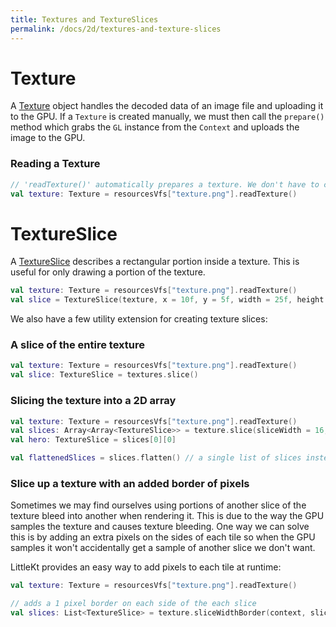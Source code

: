 ```yaml
---
title: Textures and TextureSlices
permalink: /docs/2d/textures-and-texture-slices
---
```


# Texture

A [Texture](https://github.com/littlektframework/littlekt/blob/master/core/src/commonMain/kotlin/com/lehaine/littlekt/graphics/Texture.kt) object handles the decoded data of an image file and uploading it to the GPU. If a `Texture` is created manually, we must then call the `prepare()` method which grabs the `GL` instance from the `Context` and uploads the image to the GPU.

### Reading a Texture

```kotlin
// 'readTexture()' automatically prepares a texture. We don't have to call texture.prepare() here.
val texture: Texture = resourcesVfs["texture.png"].readTexture()
```

# TextureSlice

A [TextureSlice](https://github.com/littlektframework/littlekt/blob/master/core/src/commonMain/kotlin/com/lehaine/littlekt/graphics/TextureSlice.kt) describes a rectangular portion inside a texture. This is useful for only drawing a portion of the texture.

```kotlin
val texture: Texture = resourcesVfs["texture.png"].readTexture()
val slice = TextureSlice(texture, x = 10f, y = 5f, width = 25f, height = 15f)
```

We also have a few utility extension for creating texture slices:

### A slice of the entire texture

```kotlin
val texture: Texture = resourcesVfs["texture.png"].readTexture()
val slice: TextureSlice = textures.slice()
```

### Slicing the texture into a 2D array

```kotlin
val texture: Texture = resourcesVfs["texture.png"].readTexture()
val slices: Array<Array<TextureSlice>> = texture.slice(sliceWidth = 16, sliceHeight = 16)
val hero: TextureSlice = slices[0][0]

val flattenedSlices = slices.flatten() // a single list of slices instead
```

### Slice up a texture with an added border of pixels

Sometimes we may find ourselves using portions of another slice of the texture bleed into another when rendering it. This is due to the way the GPU samples the texture and causes texture bleeding. One way we can solve this is by adding an extra pixels on the sides of each tile so when the GPU samples it won't accidentally get a sample of another slice we don't want.

LittleKt provides an easy way to add pixels to each tile at runtime:

```kotlin
val texture: Texture = resourcesVfs["texture.png"].readTexture()

// adds a 1 pixel border on each side of the each slice
val slices: List<TextureSlice> = texture.sliceWidthBorder(context, sliceWidth = 16, sliceHeight = 16, border = 1, mipmaps = true)
```

